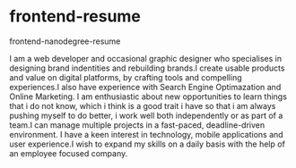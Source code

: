 frontend-resume
===============

frontend-nanodegree-resume

I am a web developer and occasional graphic designer who specialises in designing brand indentities and rebuilding brands.I create usable products and value on digital platforms, by crafting tools and compelling experiences.I also have experience with Search Engine Optimazation and Online Marketing. I am enthusiastic about new opportunities to learn things that i do not know, which i think is a good trait i have so that i am always pushing myself to do better, i work well both independently or as part of a team.I can manage multiple projects in a fast-paced, deadline-driven environment. I have a keen interest in technology, mobile applications and user experience.I wish to expand my skills on a daily basis with the help of an employee focused company.
